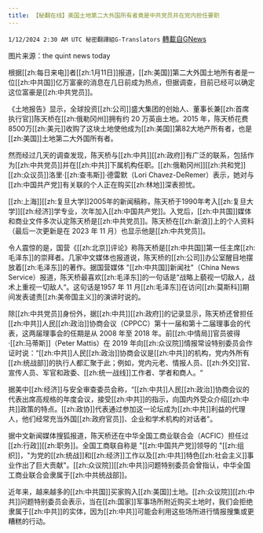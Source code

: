```yaml
---
title: 【秘翻在线】美国土地第二大外国所有者竟是中共党员并在党内担任要职
---
```

`1/12/2024 2:30 AM UTC 秘密翻譯組G-Translators` [轉載自GNews](https://gnews.org/articles/2210610)

图片来源：the quint news today

根据[[zh:每日来电]]者[[zh:1月11日]]报道，[[zh:美国]]第二大外国土地所有者是一位[[zh:中共国]]亿万富豪的消息在几日前成为热点，但据调查，目前已经可以确定这位富豪是[[zh:中共党员]]。

《土地报告》显示，全球投资[[zh:公司]]盛大集团的创始人、董事长兼[[zh:首席执行官]]陈天桥在[[zh:俄勒冈州]]拥有约 20 万英亩土地。2015 年，陈天桥花费8500万[[zh:美元]]收购了这块土地使他成为[[zh:美国]]第82大地产所有者，也是[[zh:美国]]土地第二大外国所有者。

然而经过几天的调查发现，陈天桥与[[zh:中共]][[zh:政府]]有广泛的联系，包括作为[[zh:中共党员]]并在[[zh:中共]]下属机构任职。[[zh:俄勒冈州]][[zh:共和党]][[zh:众议员]]洛里·[[zh:查韦斯]]·德雷默（Lori Chavez-DeRemer）表示，她对与[[zh:中国共产党]]有关联的个人正在购买[[zh:林地]]深表担忧。

[[zh:上海]][[zh:复旦大学]]2005年的新闻稿称，陈天桥于1990年考入[[zh:复旦大学]][[zh:经济]]学专业，次年加入[[zh:中国共产党]]。入党后，[[zh:中共国]]媒体和商业文件多次认定陈天桥是[[zh:中共党员]]。陈天桥在[[zh:新浪]]上的个人资料（最后一次更新是在 2023 年 11 月）也显示他是[[zh:中共党员]]。

令人震惊的是，国营《[[zh:北京]]评论》称陈天桥是[[zh:中共国]]第一任主席[[zh:毛泽东]]的崇拜者。几家中文媒体也报道说，陈天桥的[[zh:公司]]办公室醒目地摆放着[[zh:毛泽东]]的著作。据国营媒体 "[[zh:中共国]]新闻社"（China News Service）报道，陈天桥最喜欢[[zh:毛泽东]]的一句话是“战略上藐视一切敌人，战术上重视一切敌人“。这句话是1957 年 11 月[[zh:毛泽东]]在访问[[zh:莫斯科]]期间发表谴责[[zh:美帝国主义]]的演讲时说的。

除[[zh:中共党员]]身份外，据[[zh:中共]][[zh:政府]]的记录显示，陈天桥还曾担任[[zh:中共]]人民[[zh:政治]]协商会议（CPPCC）第十一届和第十二届理事会的代表，这两届理事会的任期是从 2008 年至 2018 年。前[[zh:中情局]]官员彼得·[[zh:马蒂斯]]（Peter Mattis）在 2019 年向[[zh:众议院]]情报常设特别委员会作证时说：“[[zh:中共]]人民[[zh:政治]]协商会议是[[zh:中共]]的机构，党内外所有[[zh:统战部]]的执行人都汇聚于此；例如，党内元老、情报人员、[[zh:外交]]官、宣传人员、军官和政委、[[zh:统一战线]]工作者、学者和商人。“

据美中[[zh:经济]]与安全审查委员会称，“[[zh:中共]]人民[[zh:政治]]协商会议的代表出席高规格的年度会议，接受[[zh:中共]]的指示，向国内外受众介绍[[zh:中共]]政策的特点。[[zh:政协]]代表通过参加这一论坛成为[[zh:中共]]利益的代理人，他们经常充当外国[[zh:政府官员]]、企业和学术机构的对话者"。

据中文新闻媒体搜狐报道，陈天桥还在中华全国工商业联合会（ACFIC）担任过[[zh:行政]][[zh:职务]]。全国工商联自称是 "[[zh:中国共产党]]领导的 "[[zh:组织]]，"为党的[[zh:统战]]和[[zh:经济]]工作以及[[zh:中共]]特色[[zh:社会主义]]事业作出了巨大贡献"。[[zh:众议院]][[zh:中共]]问题特别委员会曾指认，中华全国工商业联合会隶属于[[zh:中共统战部]]。

近年来，越来越多的[[zh:中共国]]买家购入[[zh:美国]]土地。[[zh:众议院]][[zh:中共]]问题特别委员会表示，当在[[zh:国家]]军事场所附近购买土地时，我们会拒绝隶属于[[zh:中共]]的实体，因为[[zh:中共]]可能会利用这些场所进行情报搜集或更糟糕的行动。
